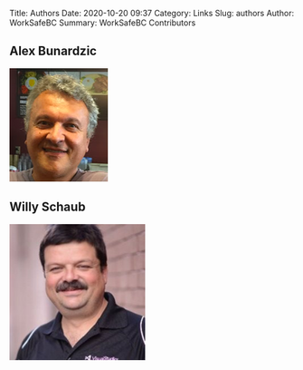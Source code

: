 Title: Authors
Date: 2020-10-20 09:37
Category: Links
Slug: authors
Author: WorkSafeBC
Summary: WorkSafeBC Contributors

## Alex Bunardzic

![Alex Bunardzic](/images/Alex-mug.jpg)

## Willy Schaub

![Willy Schaub](/images/willy-schaub.jpg)

<br />